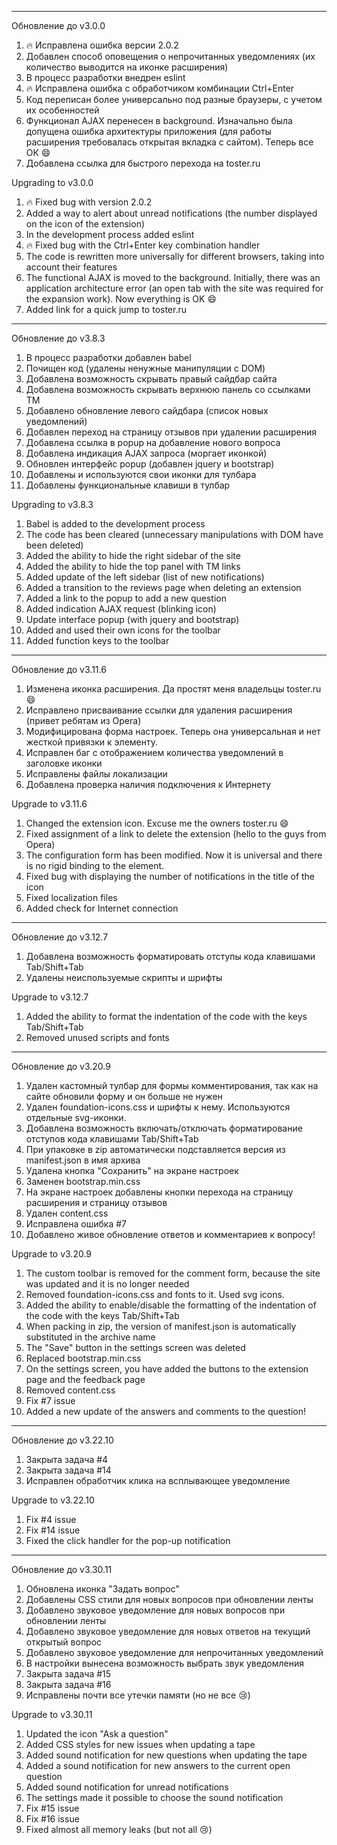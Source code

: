 - - -
Обновление до v3.0.0

1. :fire: Исправлена ошибка версии 2.0.2
2. Добавлен способ оповещения о непрочитанных уведомлениях (их количество выводится на иконке расширения)
3. В процесс разработки внедрен eslint
4. :fire: Исправлена ошибка с обработчиком комбинации Ctrl+Enter
5. Код переписан более универсально под разные браузеры, с учетом их особенностей
6. Функционал AJAX перенесен в background. Изначально была допущена ошибка архитектуры приложения (для работы расширения требовалась открытая вкладка с сайтом). Теперь все ОК :smile:
7. Добавлена ссылка для быстрого перехода на toster.ru

Upgrading to v3.0.0

1. :fire: Fixed bug with version 2.0.2
2. Added a way to alert about unread notifications (the number displayed on the icon of the extension)
3. In the development process added eslint
4. :fire: Fixed bug with the Ctrl+Enter key combination handler
5. The code is rewritten more universally for different browsers, taking into account their features
6. The functional AJAX is moved to the background. Initially, there was an application architecture error (an open tab with the site was required for the expansion work). Now everything is OK :smile:
7. Added link for a quick jump to toster.ru

- - -
Обновление до v3.8.3

1. В процесс разработки добавлен babel
2. Почищен код (удалены ненужные манипуляции с DOM)
3. Добавлена возможность скрывать правый сайдбар сайта
4. Добавлена возможность скрывать верхнюю панель со ссылками ТМ
5. Добавлено обновление левого сайдбара (список новых уведомлений)
6. Добавлен переход на страницу отзывов при удалении расширения
7. Добавлена ссылка в popup на добавление нового вопроса
8. Добавлена индикация AJAX запроса (моргает иконкой)
9. Обновлен интерфейс popup (добавлен jquery и bootstrap)
10. Добавлены и используются свои иконки для тулбара
11. Добавлены функциональные клавиши в тулбар

Upgrading to v3.8.3

1. Babel is added to the development process
2. The code has been cleared (unnecessary manipulations with DOM have been deleted)
3. Added the ability to hide the right sidebar of the site
4. Added the ability to hide the top panel with TM links
5. Added update of the left sidebar (list of new notifications)
6. Added a transition to the reviews page when deleting an extension
7. Added a link to the popup to add a new question
8. Added indication AJAX request (blinking icon)
9. Update interface popup (with jquery and bootstrap)
10. Added and used their own icons for the toolbar
11. Added function keys to the toolbar

- - -
Обновление до v3.11.6

1. Изменена иконка расширения. Да простят меня владельцы toster.ru :smile:
2. Исправлено присваивание ссылки для удаления расширения (привет ребятам из Opera)
3. Модифицирована форма настроек. Теперь она универсальная и нет жесткой привязки к элементу.
4. Исправлен баг с отображением количества уведомлений в заголовке иконки
5. Исправлены файлы локализации
6. Добавлена проверка наличия подключения к Интернету

Upgrade to v3.11.6

1. Changed the extension icon. Excuse me the owners toster.ru :smile:
2. Fixed assignment of a link to delete the extension (hello to the guys from Opera)
3. The configuration form has been modified. Now it is universal and there is no rigid binding to the element.
4. Fixed bug with displaying the number of notifications in the title of the icon
5. Fixed localization files
6. Added check for Internet connection

- - -
Обновление до v3.12.7

1. Добавлена возможность форматировать отступы кода клавишами Tab/Shift+Tab
2. Удалены неиспользуемые скрипты и шрифты

Upgrade to v3.12.7

1. Added the ability to format the indentation of the code with the keys Tab/Shift+Tab
2. Removed unused scripts and fonts

- - -
Обновление до v3.20.9

1. Удален кастомный тулбар для формы комментирования, так как на сайте обновили форму и он больше не нужен
2. Удален foundation-icons.css и шрифты к нему. Используются отдельные svg-иконки.
3. Добавлена возможность включать/отключать форматирование отступов кода клавишами Tab/Shift+Tab
4. При упаковке в zip автоматически подставляется версия из manifest.json в имя архива
5. Удалена кнопка "Сохранить" на экране настроек
6. Заменен bootstrap.min.css
7. На экране настроек добавлены кнопки перехода на страницу расширения и страницу отзывов
8. Удален content.css
9. Исправлена ​​ошибка #7
10. Добавлено живое обновление ответов и комментариев к вопросу!

Upgrade to v3.20.9

1. The custom toolbar is removed for the comment form, because the site was updated and it is no longer needed
2. Removed foundation-icons.css and fonts to it. Used svg icons.
3. Added the ability to enable/disable the formatting of the indentation of the code with the keys Tab/Shift+Tab
4. When packing in zip, the version of manifest.json is automatically substituted in the archive name
5. The "Save" button in the settings screen was deleted
6. Replaced bootstrap.min.css
7. On the settings screen, you have added the buttons to the extension page and the feedback page
8. Removed content.css
9. Fix #7 issue
10. Added a new update of the answers and comments to the question!

- - -
Обновление до v3.22.10

1. Закрыта задача #4
2. Закрыта задача #14
3. Исправлен обработчик клика на всплывающее уведомление

Upgrade to v3.22.10

1. Fix #4 issue
2. Fix #14 issue
3. Fixed the click handler for the pop-up notification

- - -
Обновление до v3.30.11

1. Обновлена иконка "Задать вопрос"
2. Добавлены CSS стили для новых вопросов при обновлении ленты
3. Добавлено звуковое уведомление для новых вопросов при обновлении ленты
4. Добавлено звуковое уведомление для новых ответов на текущий открытый вопрос
5. Добавлено звуковое уведомление для непрочитанных уведомлений
6. В настройки вынесена возможность выбрать звук уведомления
7. Закрыта задача #15
8. Закрыта задача #16
9. Исправлены почти все утечки памяти (но не все :cry:)

Upgrade to v3.30.11

1. Updated the icon "Ask a question"
2. Added CSS styles for new issues when updating a tape
3. Added sound notification for new questions when updating the tape
4. Added a sound notification for new answers to the current open question
5. Added sound notification for unread notifications
6. The settings made it possible to choose the sound notification
7. Fix #15 issue
8. Fix #16 issue
9. Fixed almost all memory leaks (but not all :cry:)
